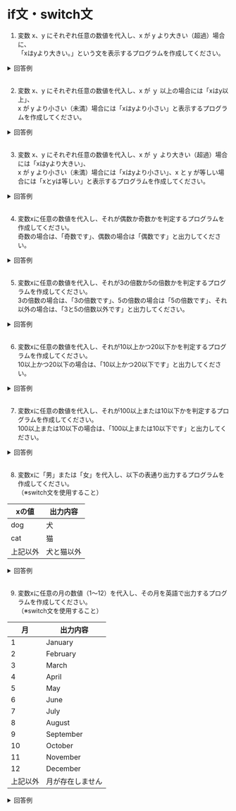 # if文・switch文

1. 変数 x、y にそれぞれ任意の数値を代入し、x が y より大きい（超過）場合に、  
「xはyより大きい。」という文を表示するプログラムを作成してください。

<details><summary>回答例</summary><div>
		
```
$x = 10;
$y = 2;
	
if ($x > $y) {
    echo $x . 'は' . $y . 'より大きい';
}
```
		
</div></details>
	

<br>
	
2.  変数 x、y にそれぞれ任意の数値を代入し、x が ｙ 以上の場合には「xはy以上」、  
x が y より小さい（未満）場合には「xはyより小さい」と表示するプログラムを作成してください。

<details><summary>回答例</summary><div>
		
```
$x = 10;
$y = 20;
	
if ($x >= $y) {
    echo $x . 'は' . $y . '以上';
} else {
    echo $x . 'は' . $y . 'より小さい';
}
```
		
</div></details>
	

<br>
	
3.  変数 x、y にそれぞれ任意の数値を代入し、x が ｙ より大きい（超過）場合には「xはyより大きい」、  
x が y より小さい（未満）場合には「xはyより小さい」、x と y が等しい場合には「xとyは等しい」と表示するプログラムを作成してください。

<details><summary>回答例</summary><div>
		
```
$x = 10;
$y = 10;
if ($x > $y) {
    echo $x . 'は' . $y . 'より大きい';
} elseif ($x === $y) {
    echo $x . 'と' . $y . 'は等しい';
} else {
    echo $x . 'は' . $y . 'より小さい';
}
```
		
</div></details>
	

<br>
	
4. 変数xに任意の数値を代入し、それが偶数か奇数かを判定するプログラムを作成してください。   
奇数の場合は、「奇数です」、偶数の場合は「偶数です」と出力してください。

<details><summary>回答例</summary><div>
		
```
$x = 10;

if ($x % 2 === 0) {
    echo '偶数です';
} else {
    echo '奇数です';
}
```
		
</div></details>
	

<br>
	
5. 変数xに任意の数値を代入し、それが3の倍数か5の倍数かを判定するプログラムを作成してください。   
3の倍数の場合は、「3の倍数です」、5の倍数の場合は「5の倍数です」、それ以外の場合は、「3と5の倍数以外です」と出力してください。

<details><summary>回答例</summary><div>
		
```
$x = 4;
		
if ($x % 3 == 0) {
    echo '3の倍数です';
} else if ($x % 5 == 0) {
    echo '5の倍数です';
} else {
    echo '3と5の倍数以外です';
}
```
		
</div></details>
	

<br>
	
6. 変数xに任意の数値を代入し、それが10以上かつ20以下かを判定するプログラムを作成してください。   
10以上かつ20以下の場合は、「10以上かつ20以下です」と出力してください。

<details><summary>回答例</summary><div>
		
```
$x = 14;
	
if (10 <= $x && $x <= 20) {
    echo '10以上かつ20以下です';
}
```
		
</div></details>
	

<br>
	
7. 変数xに任意の数値を代入し、それが100以上または10以下かを判定するプログラムを作成してください。   
100以上または10以下の場合は、「100以上または10以下です」と出力してください。

<details><summary>回答例</summary><div>
		
```
$x = 111;
	
if (100 <= $x || $x <= 10) {
    echo '100以上または10以下です';
}
```
		
</div></details>
	

<br>
	
8. 変数xに「男」または「女」を代入し、以下の表通り出力するプログラムを作成してください。   
（※switch文を使用すること）

 | xの値    | 出力内容 |
 | -------- | -------- |
 | dog       | 犬     |
 | cat       | 猫   |
 | 上記以外 | 犬と猫以外      |

<details><summary>回答例</summary><div>
		
```
$x = "dog";
	
switch ($x) {
    case "dog":
        echo '犬';
        break;
    case "cat":
        echo '猫';
        break;
    default:
        echo '犬と猫以外';
        break;
}
```
		
</div></details>
	

<br>
	
9. 変数xに任意の月の数値（1〜12）を代入し、その月を英語で出力するプログラムを作成してください。   
（※switch文を使用すること）

 | 月       | 出力内容         |
 | -------- | ---------------- |
 | 1        | January          |
 | 2        | February         |
 | 3        | March            |
 | 4        | April            |
 | 5        | May              |
 | 6        | June             |
 | 7        | July             |
 | 8        | August           |
 | 9        | September        |
 | 10       | October          |
 | 11       | November         |
 | 12       | December         |
 | 上記以外 | 月が存在しません |

<details><summary>回答例</summary><div>
		
```
$x = 4;
	
switch ($x) {
    case 1:
        echo 'January';
	break;
    case 2:
        echo 'February';
        break;
    case 3:
        echo 'March';
        break;
    case 4:
        echo 'April';
        break;
    case 5:
        echo 'May';
        break;
    case 6:
        echo 'June';
        break;
    case 7:
        echo 'July';
        break;
    case 8:
        echo 'August';
        break;
    case 9:
        echo 'September';
        break;
    case 10:
        echo 'October';
        break;
    case 11:
        echo 'November';
        break;
    case 12:
        echo 'December';
        break;
    default:
        echo '月が存在しません';
        break;
}
```
		
</div></details>
	

<br>
